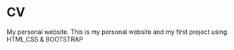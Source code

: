 # CV
My personal website.
This is my personal website and my first project using HTML,CSS & BOOTSTRAP
